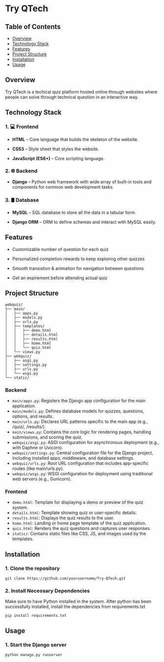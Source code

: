 # Try QTech

## Table of Contents
- [Overview](#overview)
- [Technology Stack](#technology-stack)
- [Features](#features)
- [Project Structure](#project-structure)
- [Installation](#installation)
- [Usage](#usage)

## Overview
Try QTech is a techical quiz platform hosted online through websites where people can solve through technical question in an interactive way. 

## Technology Stack
### 1. 💻 Frontend
- **HTML** – Core language that builds the skeleton of the website.

- **CSS3** – Style sheet that styles the website.

- **JavaScript (ES6+)** – Core scripting language.

### 2. 🌐 Backend
- **Django** – Python web framework with wide array of built-in tools and components for common web development tasks.
  

### 3. 🛢️ Database
- **MySQL** – SQL database to store all the data in a tabular form.

- **Django ORM** – ORM to define schemas and interact with MySQL easily.

## Features
- Customizable number of question for each quiz

- Personalized completion rewards to keep exploring other quizzes

- Smooth transistion & animation for navigation between questions

- Get an expirement before attending actual quiz
  
## Project Structure
```
webquiz/
├── main/
|   ├── apps.py
|   ├── models.py
│   ├── urls.py
│   ├── templates/
│   │   ├── demo.html
│   │   ├── details.html
│   │   ├── results.html
│   │   ├── home.html
│   │   └── quiz.html
│   └── views.py
├── webquiz/
│   ├── asgi.py
│   ├── settings.py
│   ├── urls.py
│   └── wsgi.py
└── static/
```
### Backend
- `main/apps.py`: Registers the Django app configuration for the main application.
- `main/models.py`: Defines database models for quizzes, questions, options, and results.
- `main/urls.py`: Declares URL patterns specific to the main app (e.g., /quiz/, /results/).
- `main/views.py`: Contains the core logic for rendering pages, handling submissions, and scoring the quiz.
- `webquiz/asgi.py`: ASGI configuration for asynchronous deployment (e.g., with Daphne or Uvicorn).
- `webquiz/settings.py`: Central configuration file for the Django project, including installed apps, middleware, and database settings.
- `webquiz/urls.py`: Root URL configuration that includes app-specific routes (like main/urls.py).
- `webquiz/wsgi.py`: WSGI configuration for deployment using traditional web servers (e.g., Gunicorn).

### Frontend
- `demo.html`: Template for displaying a demo or preview of the quiz system.
- `details.html`: Template showing quiz or user-specific details.
- `results.html`: Displays the quiz results to the user.
- `home.html`: Landing or home page template of the quiz application.
- `quiz.html`: Renders the quiz questions and captures user responses.
- `static/`: Contains static files like CSS, JS, and images used by the templates.
  
## Installation
### 1. Clone the repository
`git clone https://github.com/yourusername/Try-QTech.git`

### 2. Install Necessary Dependencies
Make sure to have Python installed in the system. After python has been successfully installed, install the dependencies from requirements.txt
```
pip install requirements.txt
```

## Usage
### 1. Start the Django server
```
python manage.py runserver
```
